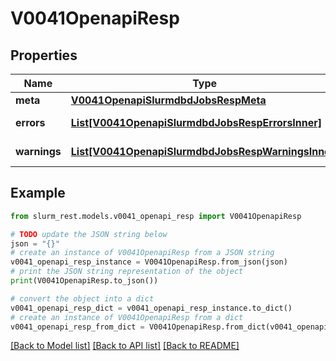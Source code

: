# V0041OpenapiResp


## Properties

Name | Type | Description | Notes
------------ | ------------- | ------------- | -------------
**meta** | [**V0041OpenapiSlurmdbdJobsRespMeta**](V0041OpenapiSlurmdbdJobsRespMeta.md) |  | [optional] 
**errors** | [**List[V0041OpenapiSlurmdbdJobsRespErrorsInner]**](V0041OpenapiSlurmdbdJobsRespErrorsInner.md) | Query errors | [optional] 
**warnings** | [**List[V0041OpenapiSlurmdbdJobsRespWarningsInner]**](V0041OpenapiSlurmdbdJobsRespWarningsInner.md) | Query warnings | [optional] 

## Example

```python
from slurm_rest.models.v0041_openapi_resp import V0041OpenapiResp

# TODO update the JSON string below
json = "{}"
# create an instance of V0041OpenapiResp from a JSON string
v0041_openapi_resp_instance = V0041OpenapiResp.from_json(json)
# print the JSON string representation of the object
print(V0041OpenapiResp.to_json())

# convert the object into a dict
v0041_openapi_resp_dict = v0041_openapi_resp_instance.to_dict()
# create an instance of V0041OpenapiResp from a dict
v0041_openapi_resp_from_dict = V0041OpenapiResp.from_dict(v0041_openapi_resp_dict)
```
[[Back to Model list]](../README.md#documentation-for-models) [[Back to API list]](../README.md#documentation-for-api-endpoints) [[Back to README]](../README.md)


